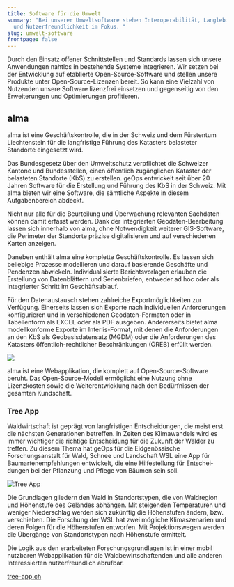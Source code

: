 ```yaml
---
title: Software für die Umwelt
summary: "Bei unserer Umweltsoftware stehen Interoperabilität, Lang­lebigkeit
  und Nutzer­freundlich­keit im Fokus. "
slug: umwelt-software
frontpage: false
---
```

Durch den Einsatz offener Schnittstellen und Standards lassen sich unsere Anwendungen nahtlos in bestehende Systeme integrieren. Wir setzen bei der Entwicklung auf etablierte Open-Source-Software und stellen unsere Produkte unter Open-Source-Lizenzen bereit. So kann eine Vielzahl von Nutzenden unsere Software lizenzfrei einsetzen und gegenseitig von den Erweiterungen und Optimierungen profitieren.

## alma

alma ist eine Ge­schäfts­kontrolle, die in der Schweiz und dem Fürstentum Liechtenstein für die langfristige Führung des Katasters belasteter Standorte eingesetzt wird.

Das Bundesgesetz über den Umwelt&shy;schutz verpflichtet die Schweizer Kantone und Bundesstellen, einen öffentlich zugänglichen Kataster der belasteten Standorte (KbS) zu erstellen. geOps entwickelt seit über 20 Jahren Software für die Erstellung und Führung des KbS in der Schweiz. Mit alma bieten wir eine Software, die sämtliche Aspekte in diesem Aufgabenbereich abdeckt.

Nicht nur alle für die Beurteilung und Überwachung relevanten Sachdaten können damit erfasst werden. Dank der integrierten Geodaten-Bearbeitung lassen sich innerhalb von alma, ohne Notwendigkeit weiterer GIS-Software, die Perimeter der Standorte präzise digitalisieren und auf verschiedenen Karten anzeigen.

Daneben enthält  alma eine komplette Geschäftskontrolle. Es lassen sich beliebige Prozesse modellieren und darauf basierende Geschäfte und Pendenzen abwickeln. Individualisierte Berichtsvorlagen erlauben die Erstellung von Daten&shy;blättern und Serienbriefen, entweder ad hoc oder als integrierter Schritt im Geschäftsablauf.

Für den Datenaustausch stehen zahlreiche Exportmöglichkeiten zur Verfügung. Einerseits lassen sich Exporte nach individuellen Anforder&shy;ungen konfigurieren und in verschiedenen Geodaten-Formaten oder in Tabellenform als EXCEL oder als PDF ausgeben. Andererseits bietet alma modellkonforme Exporte im Interlis-Format, mit denen die Anforderungen an den KbS als Geobasisdatensatz (MGDM) oder die Anforder&shy;ungen des Katasters öffentlich-rechtlicher Beschränkungen (ÖREB) erfüllt werden.

![](/images/solution/umwelt-software/mockuuups_minimal_dell_display_mockup.png)

 alma ist eine Webapplikation, die komplett auf Open-Source-Software beruht. Das Open-Source-Modell ermöglicht eine Nutzung ohne Lizenzkosten sowie die Weiterentwicklung nach den Bedürfnissen der gesamten Kundschaft.

### Tree App

Waldwirtschaft ist geprägt von langfristigen Entscheidungen, die meist erst die nächsten Generationen betreffen. In Zeiten des Klimawandels wird es immer wichtiger die richtige Entscheidung für die Zukunft der Wälder zu treffen. Zu diesem Thema hat geOps für die Eidgenössische Forschungsanstalt für Wald, Schnee und Landschaft WSL eine App für Baumartenempfehlungen entwickelt, die eine Hilfestellung für Entschei­&shy;dungen bei der Pflanzung und Pflege von Bäumen sein soll.

![Tree App](/images/solution/umwelt-software/tree_app.png)

Die Grundlagen gliedern den Wald in Standortstypen, die von Waldregion und Höhenstufe des Geländes abhängen. Mit steigenden Temperaturen und weniger Niederschlag werden sich zukünftig die Höhenstufen ändern, bzw. verschieben. Die Forschung der WSL hat zwei mögliche Klimaszenarien und deren Folgen für die Höhenstufen entworfen. Mit Projektionswegen werden die Übergänge von Standortstypen nach Höhenstufe ermittelt.

Die Logik aus den erarbeiteten Forschungsgrundlagen ist in einer mobil nutzbaren Webapplikation für die Waldbewirtschaftenden und alle anderen Interessierten nutzer&shy;freundlich abrufbar.

[tree-app.ch](http://www.tree-app.ch/)